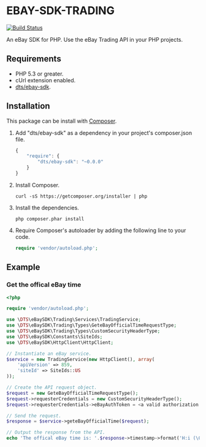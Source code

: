# EBAY-SDK-TRADING

[![Build Status](https://travis-ci.org/davidtsadler/ebay-sdk-trading.png?branch=develop)](https://travis-ci.org/davidtsadler/ebay-sdk-trading)

An eBay SDK for PHP. Use the eBay Trading API in your PHP projects.

## Requirements

- PHP 5.3 or greater.
- cUrl extension enabled.
- [dts/ebay-sdk](https://github.com/davidtsadler/ebay-sdk).

## Installation

This package can be install with [Composer](http://getcomposer.org/).

1. Add "dts/ebay-sdk" as a dependency in your project's composer.json file.
   ```javascript
   {
       "require": {
           "dts/ebay-sdk": "~0.0.0"
       }
   }
   ```
1. Install Composer.
   ```
   curl -sS https://getcomposer.org/installer | php
   ```
1. Install the dependencies.
   ```
   php composer.phar install
   ```
1. Require Composer's autoloader by adding the following line to your code.
   ```php
   require 'vendor/autoload.php';
   ```

## Example

### Get the offical eBay time

```php
<?php

require 'vendor/autoload.php';

use \DTS\eBaySDK\Trading\Services\TradingService;
use \DTS\eBaySDK\Trading\Types\GeteBayOfficialTimeRequestType;
use \DTS\eBaySDK\Trading\Types\CustomSecurityHeaderType;
use \DTS\eBaySDK\Constants\SiteIds;
use \DTS\eBaySDK\HttpClient\HttpClient;

// Instantiate an eBay service.
$service = new TradingService(new HttpClient(), array(
    'apiVersion' => 859,
    'siteId' => SiteIds::US
));

// Create the API request object.
$request = new GeteBayOfficialTimeRequestType();
$request->requesterCredentials = new CustomSecurityHeaderType();
$request->requesterCredentials->eBayAuthToken = <a valid authorization token>;

// Send the request.
$response = $service->geteBayOfficialTime($request);

// Output the response from the API.
echo 'The offical eBay time is: '.$response->timestamp->format('H:i (\G\M\T) \o\n l jS Y')."\n";
```
